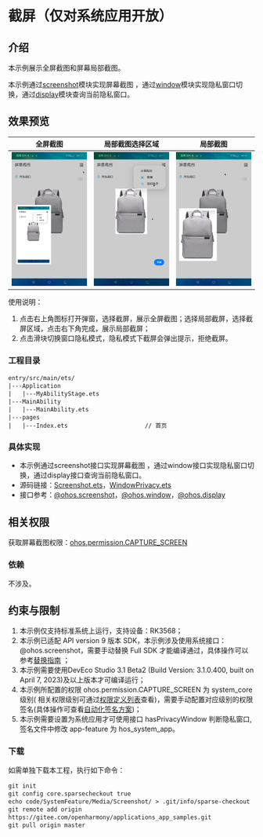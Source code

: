 # 截屏（仅对系统应用开放）

## 介绍

本示例展示全屏截图和屏幕局部截图。

本示例通过[screenshot](https://gitee.com/openharmony/docs/blob/master/zh-cn/application-dev/reference/apis-arkui/js-apis-screenshot.md)模块实现屏幕截图 ，通过[window](https://gitee.com/openharmony/docs/blob/master/zh-cn/application-dev/reference/apis-arkui/js-apis-window.md#setwindowprivacymode9)模块实现隐私窗口切换，通过[display](https://gitee.com/openharmony/docs/blob/master/zh-cn/application-dev/reference/apis-arkui/js-apis-display.md#displayhasprivatewindow9)模块查询当前隐私窗口。

## 效果预览

|全屏截图|局部截图选择区域|局部截图|
|----------|----------|----------|
|![](screenshots/device/full-screenshot.png)|![](screenshots/device/part-select.png)|![](screenshots/device/part-screenshot.png)|

使用说明：

1. 点击右上角图标打开弹窗，选择截屏，展示全屏截图；选择局部截屏，选择截屏区域，点击右下角完成，展示局部截屏；
2. 点击滑块切换窗口隐私模式，隐私模式下截屏会弹出提示，拒绝截屏。

### 工程目录
```
entry/src/main/ets/
|---Application
|   |---MyAbilityStage.ets                    
|---MainAbility
|   |---MainAbility.ets
|---pages
|   |---Index.ets                      // 首页
```
### 具体实现

* 本示例通过screenshot接口实现屏幕截图 ，通过window接口实现隐私窗口切换，通过display接口查询当前隐私窗口。
* 源码链接：[Screenshot.ets](Feature/src/main/ets/components/utils/Screenshot.ets)，[WindowPrivacy.ets](Feature/src/main/ets/components/utils/WindowPrivacy.ets)
* 接口参考：[@ohos.screenshot](https://gitee.com/openharmony/docs/blob/master/zh-cn/application-dev/reference/apis-arkui/js-apis-screenshot.md)，[@ohos.window](https://gitee.com/openharmony/docs/blob/master/zh-cn/application-dev/reference/apis-arkui/js-apis-window.md#setwindowprivacymode9)，[@ohos.display](https://gitee.com/openharmony/docs/blob/master/zh-cn/application-dev/reference/apis-arkui/js-apis-display.md#displayhasprivatewindow9)

## 相关权限

获取屏幕截图权限：[ohos.permission.CAPTURE_SCREEN](https://gitee.com/openharmony/docs/blob/master/zh-cn/application-dev/security/AccessToken/permissions-for-system-apps.md#ohospermissioncapture_screen)

### 依赖

不涉及。

## 约束与限制

1. 本示例仅支持标准系统上运行，支持设备：RK3568；
2. 本示例已适配 API version 9 版本 SDK，本示例涉及使用系统接口：@ohos.screenshot，需要手动替换 Full SDK
   才能编译通过，具体操作可以参考[替换指南](https://gitee.com/openharmony/docs/blob/master/zh-cn/application-dev/faqs/full-sdk-switch-guide.md)
   ；
3. 本示例需要使用DevEco Studio 3.1 Beta2 (Build Version: 3.1.0.400, built on April 7, 2023)及以上版本才可编译运行；
4. 本示例所配置的权限 ohos.permission.CAPTURE_SCREEN 为 system_core 级别(
   相关权限级别可通过[权限定义列表](https://gitee.com/openharmony/docs/blob/master/zh-cn/application-dev/security/AccessToken/permissions-for-system-apps.md)查看)，需要手动配置对应级别的权限签名(具体操作可查看[自动化签名方案](https://gitee.com/openharmony/docs/blob/master/zh-cn/application-dev/security/hapsigntool-overview.md))；
5. 本示例需要设置为系统应用才可使用接口 hasPrivacyWindow 判断隐私窗口,签名文件中修改 app-feature 为 hos_system_app。

### 下载

如需单独下载本工程，执行如下命令：
```
git init
git config core.sparsecheckout true
echo code/SystemFeature/Media/Screenshot/ > .git/info/sparse-checkout
git remote add origin https://gitee.com/openharmony/applications_app_samples.git
git pull origin master

```
